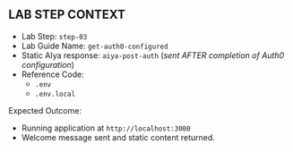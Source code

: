 ## LAB STEP CONTEXT
- Lab Step: `step-03`
- Lab Guide Name: `get-auth0-configured`
- Static AIya response: `aiya-post-auth` (*sent AFTER completion of Auth0 configuration*)
- Reference Code:
  - `.env`
  - `.env.local`

Expected Outcome:
- Running application at `http://localhost:3000`
- Welcome message sent and static content returned.